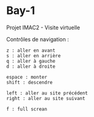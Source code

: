 # Bay-1
Projet IMAC2 - Visite virtuelle


Contrôles de navigation :

	z : aller en avant 
	s : aller en arrière
	q : aller à gauche
	d : aller à droite

	espace : monter
	shift : descendre

	left : aller au site précédent
	right : aller au site suivant
	
	f : full screan